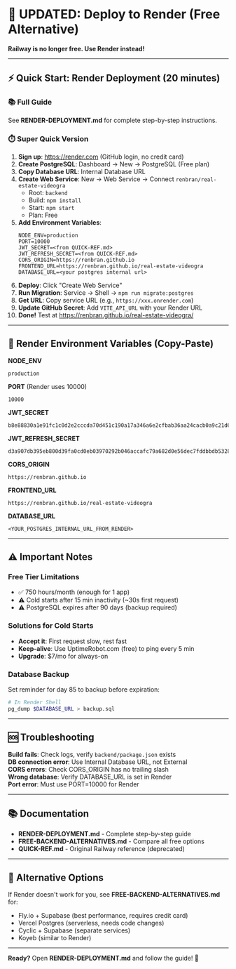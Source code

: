 # 🚀 UPDATED: Deploy to Render (Free Alternative)

**Railway is no longer free. Use Render instead!**

---

## ⚡ Quick Start: Render Deployment (20 minutes)

### 📚 Full Guide
See **RENDER-DEPLOYMENT.md** for complete step-by-step instructions.

### ⏱️ Super Quick Version

1. **Sign up**: https://render.com (GitHub login, no credit card)
2. **Create PostgreSQL**: Dashboard → New → PostgreSQL (Free plan)
3. **Copy Database URL**: Internal Database URL
4. **Create Web Service**: New → Web Service → Connect `renbran/real-estate-videogra`
   - Root: `backend`
   - Build: `npm install`
   - Start: `npm start`
   - Plan: Free
5. **Add Environment Variables**:
   ```
   NODE_ENV=production
   PORT=10000
   JWT_SECRET=<from QUICK-REF.md>
   JWT_REFRESH_SECRET=<from QUICK-REF.md>
   CORS_ORIGIN=https://renbran.github.io
   FRONTEND_URL=https://renbran.github.io/real-estate-videogra
   DATABASE_URL=<your postgres internal url>
   ```
6. **Deploy**: Click "Create Web Service"
7. **Run Migration**: Service → Shell → `npm run migrate:postgres`
8. **Get URL**: Copy service URL (e.g., `https://xxx.onrender.com`)
9. **Update GitHub Secret**: Add `VITE_API_URL` with your Render URL
10. **Done!** Test at https://renbran.github.io/real-estate-videogra/

---

## 🔑 Render Environment Variables (Copy-Paste)

**NODE_ENV**
```
production
```

**PORT** (Render uses 10000)
```
10000
```

**JWT_SECRET**
```
b8e88830a1e91fc1c0d2e2cccda70d451c190a17a346a6e2cfbab36aa24cacb0a9c21d66acd26749e6874403d46aff4ef182af8469e7c87f88e2549e841e7a77
```

**JWT_REFRESH_SECRET**
```
d3a907db395eb800d39fa0cd0eb03970292b046accafc79a682d0e56dec7fddbbdb532885ddb8a42f5fb4eb403a0491c8f9f05b538da7172014412ba8a3dfeb3
```

**CORS_ORIGIN**
```
https://renbran.github.io
```

**FRONTEND_URL**
```
https://renbran.github.io/real-estate-videogra
```

**DATABASE_URL**
```
<YOUR_POSTGRES_INTERNAL_URL_FROM_RENDER>
```

---

## ⚠️ Important Notes

### Free Tier Limitations
- ✅ 750 hours/month (enough for 1 app)
- ⚠️ Cold starts after 15 min inactivity (~30s first request)
- ⚠️ PostgreSQL expires after 90 days (backup required)

### Solutions for Cold Starts
- **Accept it**: First request slow, rest fast
- **Keep-alive**: Use UptimeRobot.com (free) to ping every 5 min
- **Upgrade**: $7/mo for always-on

### Database Backup
Set reminder for day 85 to backup before expiration:
```bash
# In Render Shell
pg_dump $DATABASE_URL > backup.sql
```

---

## 🆘 Troubleshooting

**Build fails**: Check logs, verify `backend/package.json` exists  
**DB connection error**: Use Internal Database URL, not External  
**CORS errors**: Check CORS_ORIGIN has no trailing slash  
**Wrong database**: Verify DATABASE_URL is set in Render  
**Port error**: Must use PORT=10000 for Render

---

## 📚 Documentation

- **RENDER-DEPLOYMENT.md** - Complete step-by-step guide
- **FREE-BACKEND-ALTERNATIVES.md** - Compare all free options
- **QUICK-REF.md** - Original Railway reference (deprecated)

---

## 🎯 Alternative Options

If Render doesn't work for you, see **FREE-BACKEND-ALTERNATIVES.md** for:
- Fly.io + Supabase (best performance, requires credit card)
- Vercel Postgres (serverless, needs code changes)
- Cyclic + Supabase (separate services)
- Koyeb (similar to Render)

---

**Ready?** Open **RENDER-DEPLOYMENT.md** and follow the guide! 🚀
